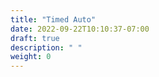 ```yaml
---
title: "Timed Auto"
date: 2022-09-22T10:10:37-07:00
draft: true
description: " "
weight: 0
---
```



